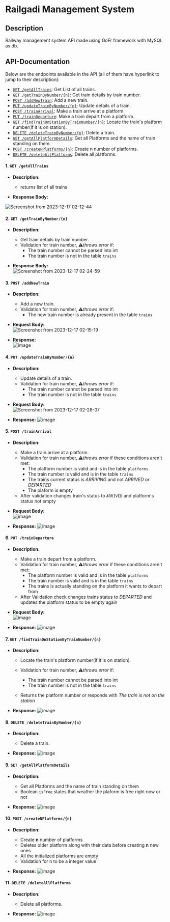 # Railgadi Management System

## Description

Railway management system API made using GoFr framework with MySQL as db.


## API-Documentation

Below are the endpoints available in the API (all of them have hyperlink to jump to their description):

- [`GET /getAllTrains`](#1-get-getalltrains): Get List of all trains.
- [`GET /getTrainByNumber/{n}`](#2-get-gettrainbynumbern): Get train details by train number.
- [`POST /addNewTrain`](#3-post-addnewtrain): Add a new train.
- [`PUT /updateTrainByNumber/{n}`](#4-put-updatetrainbynumbern): Update details of a train.
- [`POST /trainArrival`](#5-post-trainarrival): Make a train arrive at a platform.
- [`PUT /trainDeparture`](#6-put-traindeparture): Make a train depart from a platform.
- [`GET /findTrainOnStationByTrainNumber/{n}`](#7-get-findtrainonstationbytrainnumbern): Locate the train's platform number(if it is on station).
- [`DELETE /deleteTrainByNumber/{n}`](#8-delete-deletetrainbynumbern): Delete a train.
- [`GET /getAllPlatformDetails`](#9-get-getallplatformdetails): Get all Platforms and the name of train standing on them.
- [`POST /createNPlatforms/{n}`](#10-post-createnplatformsn): Create n number of platforms.
- [`DELETE /deleteAllPlatforms`](#11-delete-deleteallplatforms): Delete all platforms.

#### 1. `GET /getAllTrains`

- **Description:**

  - returns list of all trains

- **Response Body:**

![Screenshot from 2023-12-17 02-12-44](https://github.com/adityaslab/zopsmart-task/assets/71747119/ed0d335a-60f8-421b-94c6-29b8eb0f69e2)



#### 2. `GET /getTrainByNumber/{n}`
- **Description:**

  - Get train details by train number.
  - Validation for train number, ⚠*throws error* if:
    - The train number cannot be parsed into int
    - The train number is not in the table `trains`

- **Response Body:**\
  ![Screenshot from 2023-12-17 02-24-59](https://github.com/adityaslab/zopsmart-task/assets/71747119/df4598f2-8739-44fb-ac06-0bd7c2b7daaf)



#### 3. `POST /addNewTrain`

- **Description:**

  - Add a new train.
  - Validation for train number, ⚠*throws error* if:
    - The new train number is already present in the table `trains`
      
- **Request Body:**\
  ![Screenshot from 2023-12-17 02-15-19](https://github.com/adityaslab/zopsmart-task/assets/71747119/3cbe18e1-b28a-4076-b921-4e835dc2864e)


- **Response:**\
  ![image](https://github.com/adityaslab/zopsmart-task/assets/71747119/cc282468-6c52-459d-a87f-a124f54ca492)


#### 4. `PUT /updateTrainByNumber/{n}`

- **Description:**
  - Update details of a train.
  - Validation for train number, ⚠*throws error* if:
    - The train number cannot be parsed into int
    - The train number is not in the table `trains`
- **Request Body:**\
  ![Screenshot from 2023-12-17 02-28-07](https://github.com/adityaslab/zopsmart-task/assets/71747119/f74690db-879f-4478-9503-001bd362edd6)

    
- **Response:**
  ![image](https://github.com/adityaslab/zopsmart-task/assets/71747119/5ebbee37-db54-4d97-8d28-84a1fdc495d6)


#### 5. `POST /trainArrival`

- **Description:**

  - Make a train arrive at a platform.
  - Validation for train number, ⚠*throws error* if these conditions aren't met:
    - The platform number is valid and is in the table `platforms`
    - The train number is valid and is in the table `trains`
    - The trains current status is *ARRIVING* and not *ARRIVED* or *DEPARTED*
    - The plaform is empty
  - After validation changes train's status to `ARRIVED` and platform's status not empty
    
- **Request Body:**\
  ![image](https://github.com/adityaslab/zopsmart-task/assets/71747119/6e1e4a3b-1f22-45b7-943d-7618bfd06255)

- **Response:**
  ![image](https://github.com/adityaslab/zopsmart-task/assets/71747119/28040518-95ec-4c5b-aa3d-82f026d67f3e)


#### 6. `PUT /trainDeparture`

- **Description:**

  - Make a train depart from a platform.
  - Validation for train number, ⚠*throws error* if these conditions aren't met:
    - The platform number is valid and is in the table `platforms`
    - The train number is valid and is in the table `trains`
    - The trains is actually standing on the platform it wants to depart from
  - After Validation check changes trains status to *DEPARTED* and updates the platform status to be empty again

- **Request Body:**\
  ![image](https://github.com/adityaslab/zopsmart-task/assets/71747119/1f7db8e5-80e3-4193-9086-a5dc4cab719a)

- **Response:**
  ![image](https://github.com/adityaslab/zopsmart-task/assets/71747119/4634e593-2587-4f37-b82a-6a325f5fe22e)


#### 7. `GET /findTrainOnStationByTrainNumber/{n}`

- **Description:**

  - Locate the train's platform number(if it is on station).
 
  - Validation for train number, ⚠*throws error* if:
    - The train number cannot be parsed into int
    - The train number is not in the table `trains`
  - Returns the platform number or responds with *The train is not on the station*

- **Response:**
  ![image](https://github.com/adityaslab/zopsmart-task/assets/71747119/415e3610-193e-418b-85ef-eea1e328b8ba)


#### 8. `DELETE /deleteTrainByNumber/{n}`

- **Description:**

  - Delete a train.

- **Response:**
  ![image](https://github.com/adityaslab/zopsmart-task/assets/71747119/296cc636-54f4-41af-bc93-2790dfde6cea)


#### 9. `GET /getAllPlatformDetails`

- **Description:**

  - Get all Platforms and the name of train standing on them
  - Boolean `isFree` states that weather the plaform is free right now or not 

- **Response:**
  ![image](https://github.com/adityaslab/zopsmart-task/assets/71747119/97884ed7-cc34-4be1-bf61-3a291c6959a7)


#### 10. `POST /createNPlatforms/{n}`

- **Description:**

  - Create **n** number of platforms
  - Deletes older platform along with their data before creating **n** new ones
  - All the initialized platforms are empty
  - Validation for n to be a integer value

- **Response:**
  ![image](https://github.com/adityaslab/zopsmart-task/assets/71747119/0002afc7-1cc1-4c33-b990-d353b50e424f)


#### 11. `DELETE /deleteAllPlatforms`

- **Description:**

  - Delete all platforms.

- **Response:**
  ![image](https://github.com/adityaslab/zopsmart-task/assets/71747119/fd929b0b-7ded-4bba-b135-039d44e22033)

